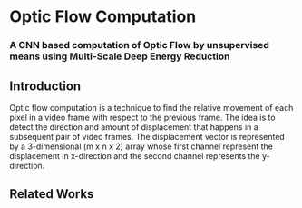 # Optic Flow Computation
### A CNN based computation of Optic Flow by unsupervised means using Multi-Scale Deep Energy Reduction

## Introduction
Optic flow computation is a technique to find the relative movement of each pixel in a video frame with respect to the previous frame. The idea is to detect the direction and amount of displacement that happens in a subsequent pair of video frames. The displacement vector is represented by a 3-dimensional (m x n x 2) array whose first channel represent the displacement in x-direction and the second channel represents the y-direction.

## Related Works
